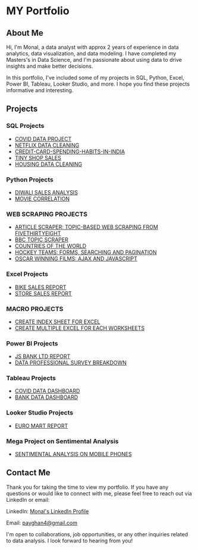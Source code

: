 # MY  Portfolio

## About Me
Hi, I'm Monal, a data analyst with approx 2 years of experience in data analytics, data visualization, and data modeling. I have completed my Masters's in Data Science, and I'm passionate about using data to drive insights and make better decisions.

In this portfolio, I've included some of my projects in SQL, Python, Excel, Power BI, Tableau, Looker Studio, and more. I hope you find these projects informative and interesting.

## Projects

### SQL Projects
- [COVID DATA PROJECT](https://github.com/Pranay62/Covid_Data_Project)
- [NETFLIX DATA CLEANING](https://github.com/Pranay62/Netflix_Data_Cleaning_SQL)
- [CREDIT-CARD-SPENDING-HABITS-IN-INDIA](https://github.com/Pranay62/Credit-Card-Spending-Habits-in-India)
- [TINY SHOP SALES](https://github.com/Pranay62/Tiny-Shop-Sales_SQL)
- [HOUSING DATA CLEANING](https://github.com/Pranay62/Housing_Data_Cleaning)
  
### Python Projects
- [DIWALI SALES ANALYSIS](https://github.com/Pranay62/Diwali_Sales_Data_Analysis)
- [MOVIE CORRELATION](https://github.com/Pranay62/Movie_Correlation_Python)


### WEB SCRAPING PROJECTS
- [ARTICLE SCRAPER: TOPIC-BASED WEB SCRAPING FROM FIVETHIRTYEIGHT](https://github.com/Pranay62/fivethirtyeight_WS)
- [BBC TOPIC SCRAPER](https://github.com/Pranay62/BBC_WS)
- [COUNTRIES OF THE WORLD](https://github.com/Pranay62/Countries_WS)
- [HOCKEY TEAMS: FORMS, SEARCHING AND PAGINATION](https://github.com/Pranay62/Hockey_Team_WS)
- [OSCAR WINNING FILMS: AJAX AND JAVASCRIPT](https://github.com/Pranay62/Oscar_Film_WS)


### Excel Projects
- [BIKE SALES REPORT](https://github.com/Pranay62/Bike_Sale_Excel_Project)
- [STORE SALES REPORT](https://github.com/Pranay62/Store_Data_Analysis_Excel)

### MACRO PROJECTS 
- [CREATE INDEX SHEET FOR EXCEL](https://pranay62.github.io/PranayGirdePortfolio.github.io/MacroProject.html)
- [CREATE MULTIPLE EXCEL FOR EACH WORKSHEETS](https://pranay62.github.io/PranayGirdePortfolio.github.io/MacroProject.html)


### Power BI Projects
- [JS BANK LTD REPORT](https://github.com/Pranay62/JS-BANK-LTD-REPORT)
- [DATA PROFESSIONAL SURVEY BREAKDOWN](https://github.com/Pranay62/Data_Professional_PowerBi)


### Tableau Projects
- [COVID DATA DASHBOARD](https://github.com/Pranay62/Covid_Data_Dashboard)
- [BANK DATA DASHBOARD](https://github.com/Pranay62/Bank_Data_Dashboard)


### Looker Studio Projects
- [EURO MART REPORT](https://lookerstudio.google.com/embed/reporting/3867acc4-fa66-4f7f-980d-95d5c861c1ed/page/p_jujsg5oh4c)


### Mega Project on Sentimental Analysis
- [SENTIMENTAL ANALYSIS ON MOBILE PHONES](https://github.com/Pranay62/SentimentalAnalysis_Project)


## Contact Me
Thank you for taking the time to view my portfolio. If you have any questions or would like to connect with me, please feel free to reach out via LinkedIn or email:

LinkedIn: [Monal's LinkedIn Profile](https://www.linkedin.com/in/monal-payghan-286808169/)

Email: payghan4@gmail.com

I'm open to collaborations, job opportunities, or any other inquiries related to data analysis. I look forward to hearing from you!
